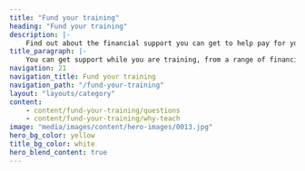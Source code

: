 ```yaml
---
title: "Fund your training"
heading: "Fund your training"
description: |-
    Find out about the financial support you can get to help pay for your training, including loans, scholarships and bursaries.
title_paragraph: |-
    You can get support while you are training, from a range of financial support to help pay your fees to practical assistance if you are disabled.
navigation: 21
navigation_title: Fund your training
navigation_path: "/fund-your-training"
layout: "layouts/category"
content:
    - content/fund-your-training/questions
    - content/fund-your-training/why-teach
image: "media/images/content/hero-images/0013.jpg"
hero_bg_color: yellow
title_bg_color: white
hero_blend_content: true
---
```


